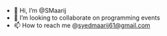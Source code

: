 - 👋 Hi, I’m @SMaarij
- 💞️ I’m looking to collaborate on programming events
- 📫 How to reach me @syedmaarij61@gmail.com

<!---
SMaarij/SMaarij is a ✨ special ✨ repository because its `README.md` (this file) appears on your GitHub profile.
You can click the Preview link to take a look at your changes.
--->

